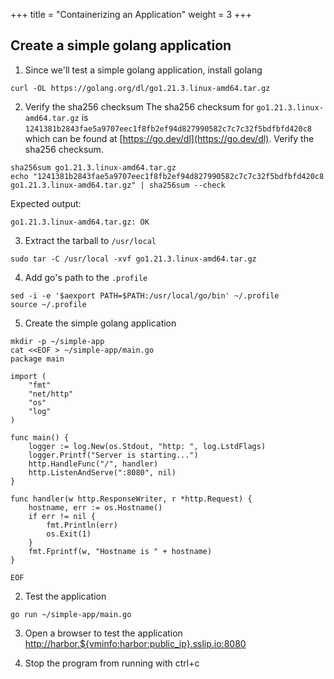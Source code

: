 +++
title = "Containerizing an Application"
weight = 3
+++

## Create a simple golang application

1. Since we'll test a simple golang application, install golang

```ctr:harbor
curl -OL https://golang.org/dl/go1.21.3.linux-amd64.tar.gz
```

2. Verify the sha256 checksum
The sha256 checksum for `go1.21.3.linux-amd64.tar.gz` is `1241381b2843fae5a9707eec1f8fb2ef94d827990582c7c7c32f5bdfbfd420c8` which can be found at [https://go.dev/dl](https://go.dev/dl).
Verify the sha256 checksum.

```ctr:harbor
sha256sum go1.21.3.linux-amd64.tar.gz
echo "1241381b2843fae5a9707eec1f8fb2ef94d827990582c7c7c32f5bdfbfd420c8 go1.21.3.linux-amd64.tar.gz" | sha256sum --check
```

Expected output:
```shell
go1.21.3.linux-amd64.tar.gz: OK
```

3. Extract the tarball to `/usr/local`
```ctr:harbor
sudo tar -C /usr/local -xvf go1.21.3.linux-amd64.tar.gz
```

4. Add go's path to the `.profile`
```ctr:harbor
sed -i -e '$aexport PATH=$PATH:/usr/local/go/bin' ~/.profile
source ~/.profile
```

5. Create the simple golang application
```ctr:harbor
mkdir -p ~/simple-app
cat <<EOF > ~/simple-app/main.go
package main

import (
	"fmt"
	"net/http"
	"os"
	"log"
)

func main() {
	logger := log.New(os.Stdout, "http: ", log.LstdFlags)
	logger.Printf("Server is starting...")
	http.HandleFunc("/", handler)
	http.ListenAndServe(":8080", nil)
}

func handler(w http.ResponseWriter, r *http.Request) {
	hostname, err := os.Hostname()
	if err != nil {
		fmt.Println(err)
		os.Exit(1)
	}
	fmt.Fprintf(w, "Hostname is " + hostname)
}

EOF
```

2. Test the application
```ctr:harbor
go run ~/simple-app/main.go
```

3. Open a browser to test the application
<a href="http://harbor.${vminfo:harbor:public_ip}.sslip.io:8080" target="_blank">http://harbor.${vminfo:harbor:public_ip}.sslip.io:8080</a>

4. Stop the program from running with ctrl+c


